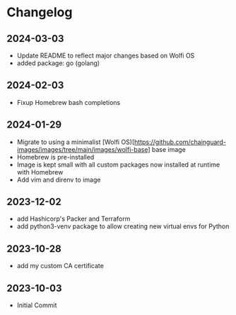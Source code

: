 # Changelog

## 2024-03-03

- Update README to reflect major changes based on Wolfi OS
- added package: go (golang)

## 2024-02-03

- Fixup Homebrew bash completions

## 2024-01-29

- Migrate to using a minimalist [Wolfi OS)[https://github.com/chainguard-images/images/tree/main/images/wolfi-base] base image
- Homebrew is pre-installed
- Image is kept small with all custom packages now installed at runtime with Homebrew
- Add vim and direnv to image

## 2023-12-02

- add Hashicorp's Packer and Terraform
- add python3-venv package to allow creating new virtual envs for Python

## 2023-10-28

- add my custom CA certificate

## 2023-10-03

- Initial Commit
